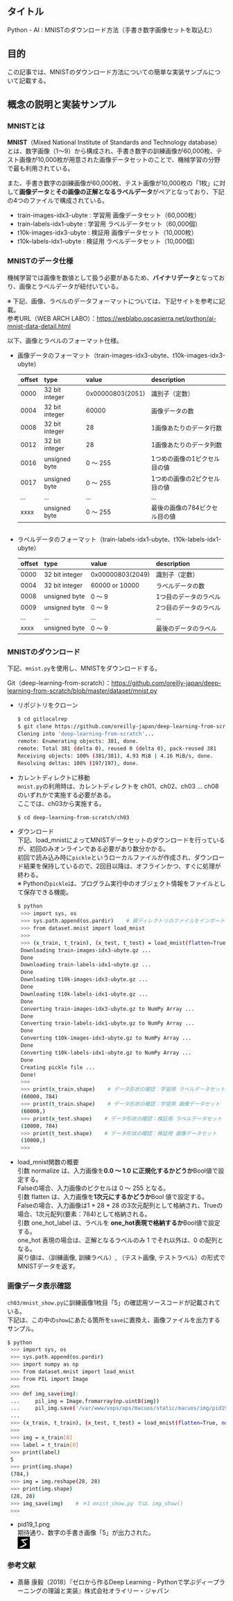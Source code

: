 ## タイトル
Python - AI : MNISTのダウンロード方法（手書き数字画像セットを取込む）

## 目的
この記事では、MNISTのダウンロード方法についての簡単な実装サンプルについて記載する。

## 概念の説明と実装サンプル
### MNISTとは
**MNIST**（Mixed National Institute of Standards and Technology database）とは、数字画像（1～9）から構成され、手書き数字の訓練画像が60,000枚、テスト画像が10,000枚が用意された画像データセットのことで、機械学習の分野で最も利用されている。

また、手書き数字の訓練画像が60,000枚、テスト画像が10,000枚の「1枚」に対して**画像データ**と**その画像の正解となるラベルデータ**がペアとなっており、下記の4つのファイルで構成されている。
- train-images-idx3-ubyte : 学習用 画像データセット（60,000枚）
- train-labels-idx1-ubyte : 学習用 ラベルデータセット（60,000個）
- t10k-images-idx3-ubyte : 検証用 画像データセット（10,000枚）
- t10k-labels-idx1-ubyte : 検証用 ラベルデータセット（10,000個）

### MNISTのデータ仕様
機械学習では画像を数値として扱う必要があるため、**バイナリデータ**となっており、画像とラベルデータが紐付いている。

※ 下記、画像、ラベルのデータフォーマットについては、下記サイトを参考に記載。<br>
参考URL（WEB ARCH LABO）：https://weblabo.oscasierra.net/python/ai-mnist-data-detail.html

以下、画像とラベルのフォーマット仕様。
- 画像データのフォーマット（train-images-idx3-ubyte、t10k-images-idx3-ubyte）
  <table class="table" style="width: 100%; margin-bottom: 2em; table-layout: fixed;">
    <thead>
      <tr>
        <th scope="col">offset</th>
        <th scope="col">type</th>
        <th scope="col">value</th>
        <th scope="col">description</th>
      </tr>
    </thead>
    <tbody>
      <tr><td>0000</td><td>32 bit integer</td><td>0x00000803(2051)</td><td>識別子（定数）</td></tr>
      <tr><td>0004</td><td>32 bit integer</td><td>60000</td><td>画像データの数</td></tr>
      <tr><td>0008</td><td>32 bit integer</td><td>28</td><td>1画像あたりのデータ行数</td></tr>
      <tr><td>0012</td><td>32 bit integer</td><td>28</td><td>1画像あたりのデータ列数</td></tr>
      <tr><td>0016</td><td>unsigned byte</td><td>0 ～ 255</td><td>1つめの画像の1ピクセル目の値</td></tr>
      <tr><td>0017</td><td>unsigned byte</td><td>0 ～ 255</td><td>1つめの画像の2ピクセル目の値</td></tr>
      <tr><td>...</td><td>...</td><td>...</td><td>...</td></tr>
      <tr><td>xxxx</td><td>unsigned byte</td><td>0 ～ 255</td><td>最後の画像の784ピクセル目の値</td></tr>
    </tbody>
  </table>

- ラベルデータのフォーマット（train-labels-idx1-ubyte、t10k-labels-idx1-ubyte）
  <table class="table" style="width: 100%; margin-bottom: 2em; table-layout: fixed;">
    <thead>
      <tr>
        <th scope="col">offset</th>
        <th scope="col">type</th>
        <th scope="col">value</th>
        <th scope="col">description</th>
      </tr>
    </thead>
    <tbody>
      <tr><td>0000</td><td>32 bit integer</td><td>0x00000803(2049)</td><td>識別子（定数）</td></tr>
      <tr><td>0004</td><td>32 bit integer</td><td>60000 or 10000</td><td>ラベルデータの数</td></tr>
      <tr><td>0008</td><td>unsigned byte</td><td>0 ～ 9</td><td>1つ目のデータのラベル</td></tr>
      <tr><td>0009</td><td>unsigned byte</td><td>0 ～ 9</td><td>2つ目のデータのラベル</td></tr>
      <tr><td>...</td><td>...</td><td>...</td><td>...</td></tr>
      <tr><td>xxxx</td><td>unsigned byte</td><td>0 ～ 9</td><td>最後のデータのラベル</td></tr>
    </tbody>
  </table>

### MNISTのダウンロード
下記、`mnist.py`を使用し、MNISTをダウンロードする。

Git（deep-learning-from-scratch）：https://github.com/oreilly-japan/deep-learning-from-scratch/blob/master/dataset/mnist.py

- リポジトリをクローン
  ```bash
  $ cd gitlocalrep
  $ git clone https://github.com/oreilly-japan/deep-learning-from-scratch.git
  Cloning into 'deep-learning-from-scratch'...
  remote: Enumerating objects: 381, done.
  remote: Total 381 (delta 0), reused 0 (delta 0), pack-reused 381
  Receiving objects: 100% (381/381), 4.93 MiB | 4.16 MiB/s, done.
  Resolving deltas: 100% (197/197), done.
  ```

- カレントディレクトに移動<br>
  `mnist.py`の利用時は、カレントディレクトを ch01、ch02、ch03 … ch08 のいずれかで実施する必要がある。<br>
  ここでは、ch03から実施する。
  ```bash
  $ cd deep-learning-from-scratch/ch03
  ```

- ダウンロード<br>
下記、load_mnistによってMNISTデータセットのダウンロードを行っているが、初回のみオンラインである必要があり数分かかる。<br />
初回で読み込み時に`pickle`というローカルファイルが作成され、ダウンロード結果を保持しているので、2回目以降は、オフラインかつ、すぐに処理が終わる。<br />
※ Pythonの`pickle`は、プログラム実行中のオブジェクト情報をファイルとして保存できる機能。
  ```bash
  $ python
   >>> import sys, os
   >>> sys.path.append(os.pardir)    # 親ディレクトリのファイルをインポートするための設定
   >>> from dataset.mnist import load_mnist
   >>>
   >>> (x_train, t_train), (x_test, t_test) = load_mnist(flatten=True, normalize=False)    # MNISTデータセットのダウンロード
   Downloading train-images-idx3-ubyte.gz ...
   Done
   Downloading train-labels-idx1-ubyte.gz ...
   Done
   Downloading t10k-images-idx3-ubyte.gz ...
   Done
   Downloading t10k-labels-idx1-ubyte.gz ...
   Done
   Converting train-images-idx3-ubyte.gz to NumPy Array ...
   Done
   Converting train-labels-idx1-ubyte.gz to NumPy Array ...
   Done
   Converting t10k-images-idx3-ubyte.gz to NumPy Array ...
   Done
   Converting t10k-labels-idx1-ubyte.gz to NumPy Array ...
   Done
   Creating pickle file ...
   Done!
   >>>
   >>> print(x_train.shape)    # データ形状の確認：学習用 ラベルデータセット
   (60000, 784)
   >>> print(t_train.shape)    # データ形状の確認：学習用 画像データセット
   (60000,)
   >>> print(x_test.shape)    # データ形状の確認：検証用 ラベルデータセット
   (10000, 784)
   >>> print(t_test.shape)    # データ形状の確認：検証用 画像データセット
   (10000,)
   >>>
  ```

- load_mnist関数の概要<br>
引数 normalize は、入力画像を**0.0 ～ 1.0 に正規化するかどうか**Bool値で設定する。<br>
Falseの場合、入力画像のピクセルは 0 ～ 255 となる。<br>
引数 flatten は、入力画像を**1次元にするかどうか**Bool 値で設定する。<br>
Falseの場合、入力画像は1 * 28 * 28 の3次元配列として格納され、Trueの場合、1次元配列(要素：784)として格納される。<br>
引数 one_hot_label は、ラベルを **one_hot表現で格納するか**Bool値で設定する。<br>
one_hot 表現の場合は、正解となるラベルのみ 1 でそれ以外は、0 の配列となる。<br>
戻り値は、（訓練画像, 訓練ラベル）, （テスト画像, テストラベル）の形式でMNISTデータを返す。

### 画像データ表示確認
`ch03/mnist_show.py`に訓練画像1枚目「5」の確認用ソースコードが記載されている。<br>
下記は、この中の`show`にあたる箇所を`save`に置換え、画像ファイルを出力するサンプル。
```bash
$ python
 >>> import sys, os
 >>> sys.path.append(os.pardir)
 >>> import numpy as np
 >>> from dataset.mnist import load_mnist
 >>> from PIL import Image
 >>>
 >>> def img_save(img):
 ...     pil_img = Image.fromarray(np.uint8(img))
 ...     pil_img.save('/var/www/vops/ops/macuos/static/macuos/img/pid19_1.png')    # ＊1 mnist_show.py では、pil_img.show()
 ...
 >>> (x_train, t_train), (x_test, t_test) = load_mnist(flatten=True, normalize=False)
 >>>
 >>> img = x_train[0]
 >>> label = t_train[0]
 >>> print(label)
 5
 >>> print(img.shape)
 (784,)
 >>> img = img.reshape(28, 28)
 >>> print(img.shape)
 (28, 28)
 >>> img_save(img)    # ＊1 mnist_show.py では、img_show()
 >>>
```

- pid19_1.png<br>
期待通り、数字の手書き画像「5」が出力された。<br>
![pid19_1](/static/tblog/img/pid19_1.png)

### 参考文献
- 斎藤 康毅（2018）『ゼロから作るDeep Learning - Pythonで学ぶディープラーニングの理論と実装』株式会社オライリー・ジャパン
